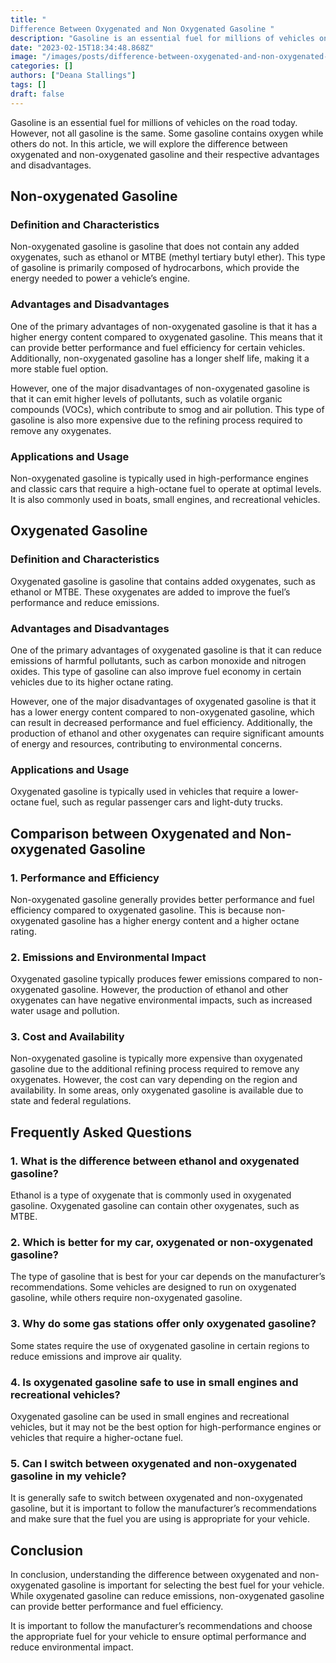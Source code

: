 ```yaml
---
title: "
Difference Between Oxygenated and Non Oxygenated Gasoline "
description: "Gasoline is an essential fuel for millions of vehicles on the road today. However, not all gasoline is the same. Some gasoline contains oxygen while o"
date: "2023-02-15T18:34:48.868Z"
image: "/images/posts/difference-between-oxygenated-and-non-oxygenated-gasoline-780x468.jpg"
categories: []
authors: ["Deana Stallings"]
tags: []
draft: false
---
```


Gasoline is an essential fuel for millions of vehicles on the road today. However, not all gasoline is the same. Some gasoline contains oxygen while others do not. In this article, we will explore the difference between oxygenated and non-oxygenated gasoline and their respective advantages and disadvantages.

## Non-oxygenated Gasoline

### Definition and Characteristics

Non-oxygenated gasoline is gasoline that does not contain any added oxygenates, such as ethanol or MTBE (methyl tertiary butyl ether). This type of gasoline is primarily composed of hydrocarbons, which provide the energy needed to power a vehicle’s engine.

### Advantages and Disadvantages

One of the primary advantages of non-oxygenated gasoline is that it has a higher energy content compared to oxygenated gasoline. This means that it can provide better performance and fuel efficiency for certain vehicles. Additionally, non-oxygenated gasoline has a longer shelf life, making it a more stable fuel option.

However, one of the major disadvantages of non-oxygenated gasoline is that it can emit higher levels of pollutants, such as volatile organic compounds (VOCs), which contribute to smog and air pollution. This type of gasoline is also more expensive due to the refining process required to remove any oxygenates.

### Applications and Usage

Non-oxygenated gasoline is typically used in high-performance engines and classic cars that require a high-octane fuel to operate at optimal levels. It is also commonly used in boats, small engines, and recreational vehicles.

## Oxygenated Gasoline

### Definition and Characteristics

Oxygenated gasoline is gasoline that contains added oxygenates, such as ethanol or MTBE. These oxygenates are added to improve the fuel’s performance and reduce emissions.

### Advantages and Disadvantages

One of the primary advantages of oxygenated gasoline is that it can reduce emissions of harmful pollutants, such as carbon monoxide and nitrogen oxides. This type of gasoline can also improve fuel economy in certain vehicles due to its higher octane rating.

However, one of the major disadvantages of oxygenated gasoline is that it has a lower energy content compared to non-oxygenated gasoline, which can result in decreased performance and fuel efficiency. Additionally, the production of ethanol and other oxygenates can require significant amounts of energy and resources, contributing to environmental concerns.

### Applications and Usage

Oxygenated gasoline is typically used in vehicles that require a lower-octane fuel, such as regular passenger cars and light-duty trucks.

## Comparison between Oxygenated and Non-oxygenated Gasoline

### 1\. Performance and Efficiency

Non-oxygenated gasoline generally provides better performance and fuel efficiency compared to oxygenated gasoline. This is because non-oxygenated gasoline has a higher energy content and a higher octane rating.

### 2\. Emissions and Environmental Impact

Oxygenated gasoline typically produces fewer emissions compared to non-oxygenated gasoline. However, the production of ethanol and other oxygenates can have negative environmental impacts, such as increased water usage and pollution.

### 3\. Cost and Availability

Non-oxygenated gasoline is typically more expensive than oxygenated gasoline due to the additional refining process required to remove any oxygenates. However, the cost can vary depending on the region and availability. In some areas, only oxygenated gasoline is available due to state and federal regulations.

## Frequently Asked Questions

### 1\. What is the difference between ethanol and oxygenated gasoline?

Ethanol is a type of oxygenate that is commonly used in oxygenated gasoline. Oxygenated gasoline can contain other oxygenates, such as MTBE.

### 2\. Which is better for my car, oxygenated or non-oxygenated gasoline?

The type of gasoline that is best for your car depends on the manufacturer’s recommendations. Some vehicles are designed to run on oxygenated gasoline, while others require non-oxygenated gasoline.

### 3\. Why do some gas stations offer only oxygenated gasoline?

Some states require the use of oxygenated gasoline in certain regions to reduce emissions and improve air quality.

### 4\. Is oxygenated gasoline safe to use in small engines and recreational vehicles?

Oxygenated gasoline can be used in small engines and recreational vehicles, but it may not be the best option for high-performance engines or vehicles that require a higher-octane fuel.

### 5\. Can I switch between oxygenated and non-oxygenated gasoline in my vehicle?

It is generally safe to switch between oxygenated and non-oxygenated gasoline, but it is important to follow the manufacturer’s recommendations and make sure that the fuel you are using is appropriate for your vehicle.

## Conclusion

In conclusion, understanding the difference between oxygenated and non-oxygenated gasoline is important for selecting the best fuel for your vehicle. While oxygenated gasoline can reduce emissions, non-oxygenated gasoline can provide better performance and fuel efficiency. 

It is important to follow the manufacturer’s recommendations and choose the appropriate fuel for your vehicle to ensure optimal performance and reduce environmental impact.
